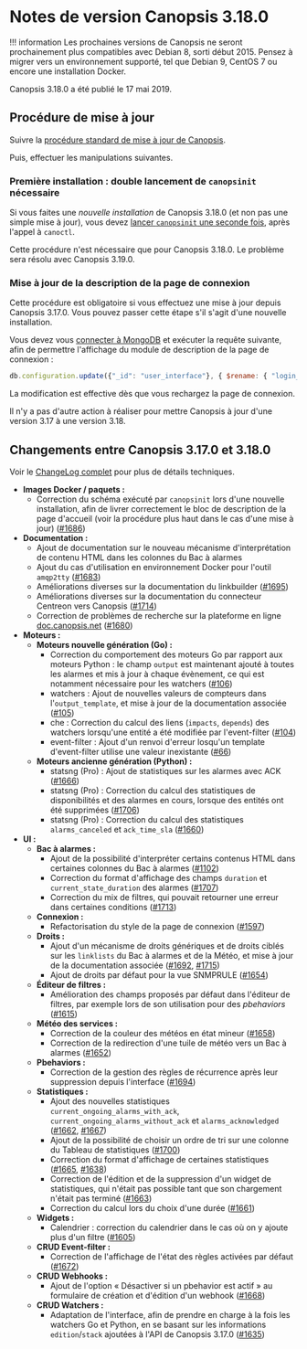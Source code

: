 # Notes de version Canopsis 3.18.0

!!! information
    Les prochaines versions de Canopsis ne seront prochainement plus compatibles avec Debian 8, sorti début 2015. Pensez à migrer vers un environnement supporté, tel que Debian 9, CentOS 7 ou encore une installation Docker.

Canopsis 3.18.0 a été publié le 17 mai 2019.

## Procédure de mise à jour

Suivre la [procédure standard de mise à jour de Canopsis](../guide-administration/mise-a-jour/index.md).

Puis, effectuer les manipulations suivantes.

### Première installation : double lancement de `canopsinit` nécessaire

Si vous faites une *nouvelle installation* de Canopsis 3.18.0 (et non pas une simple mise à jour), vous devez [lancer `canopsinit` une seconde fois](../guide-administration/mise-a-jour/index.md#procedure-standard-de-mise-a-jour), après l'appel à `canoctl`.

Cette procédure n'est nécessaire que pour Canopsis 3.18.0. Le problème sera résolu avec Canopsis 3.19.0.

### Mise à jour de la description de la page de connexion

Cette procédure est obligatoire si vous effectuez une mise à jour depuis Canopsis 3.17.0. Vous pouvez passer cette étape s'il s'agit d'une nouvelle installation.

Vous devez vous [connecter à MongoDB](../guide-administration/administration-avancee/connexion-a-la-base-de-donnees.md) et exécuter la requête suivante, afin de permettre l'affichage du module de description de la page de connexion :

```js
db.configuration.update({"_id": "user_interface"}, { $rename: { "login_page": "login_page_description" } })
```

La modification est effective dès que vous rechargez la page de connexion.

Il n'y a pas d'autre action à réaliser pour mettre Canopsis à jour d'une version 3.17 à une version 3.18.

## Changements entre Canopsis 3.17.0 et 3.18.0

Voir le [ChangeLog complet](https://git.canopsis.net/canopsis/canopsis/blob/develop/CHANGELOG.md) pour plus de détails techniques.

*  **Images Docker / paquets :**
    *  Correction du schéma exécuté par `canopsinit` lors d'une nouvelle installation, afin de livrer correctement le bloc de description de la page d'accueil (voir la procédure plus haut dans le cas d'une mise à jour) ([#1686](https://git.canopsis.net/canopsis/canopsis/issues/1686))
*  **Documentation :**
    *  Ajout de documentation sur le nouveau mécanisme d'interprétation de contenu HTML dans les colonnes du Bac à alarmes
    *  Ajout du cas d'utilisation en environnement Docker pour l'outil `amqp2tty` ([#1683](https://git.canopsis.net/canopsis/canopsis/issues/1683))
    *  Améliorations diverses sur la documentation du linkbuilder ([#1695](https://git.canopsis.net/canopsis/canopsis/issues/1695))
    *  Améliorations diverses sur la documentation du connecteur Centreon vers Canopsis ([#1714](https://git.canopsis.net/canopsis/canopsis/issues/1714))
    *  Correction de problèmes de recherche sur la plateforme en ligne [doc.canopsis.net](https://doc.canopsis.net) ([#1680](https://git.canopsis.net/canopsis/canopsis/issues/1680))
*  **Moteurs :**
    *  **Moteurs nouvelle génération (Go) :**
        *  Correction du comportement des moteurs Go par rapport aux moteurs Python : le champ `output` est maintenant ajouté à toutes les alarmes et mis à jour à chaque évènement, ce qui est notamment nécessaire pour les watchers ([#106](https://git.canopsis.net/canopsis/go-engines/issues/106))
        *  watchers : Ajout de nouvelles valeurs de compteurs dans l'`output_template`, et mise à jour de la documentation associée ([#105](https://git.canopsis.net/canopsis/go-engines/issues/105))
        *  che : Correction du calcul des liens (`impacts`, `depends`) des watchers lorsqu'une entité a été modifiée par l'event-filter ([#104](https://git.canopsis.net/canopsis/go-engines/issues/104))
        *  event-filter : Ajout d'un renvoi d'erreur losqu'un template d'event-filter utilise une valeur inexistante ([#66](https://git.canopsis.net/canopsis/go-engines/issues/66))
    *  **Moteurs ancienne génération (Python) :**
        *  statsng (Pro) : Ajout de statistiques sur les alarmes avec ACK ([#1666](https://git.canopsis.net/canopsis/canopsis/issues/1666))
        *  statsng (Pro) : Correction du calcul des statistiques de disponibilités et des alarmes en cours, lorsque des entités ont été supprimées ([#1706](https://git.canopsis.net/canopsis/canopsis/issues/1706))
        *  statsng (Pro) : Correction du calcul des statistiques `alarms_canceled` et `ack_time_sla` ([#1660](https://git.canopsis.net/canopsis/canopsis/issues/1660)) 
*  **UI :**
    *  **Bac à alarmes :**
        *  Ajout de la possibilité d'interpréter certains contenus HTML dans certaines colonnes du Bac à alarmes ([#1102](https://git.canopsis.net/canopsis/canopsis/issues/1102))
        *  Correction du format d'affichage des champs `duration` et `current_state_duration` des alarmes ([#1707](https://git.canopsis.net/canopsis/canopsis/issues/1707))
        *  Correction du mix de filtres, qui pouvait retourner une erreur dans certaines conditions ([#1713](https://git.canopsis.net/canopsis/canopsis/issues/1713))
    *  **Connexion :**
        *  Refactorisation du style de la page de connexion ([#1597](https://git.canopsis.net/canopsis/canopsis/issues/1597))
    *  **Droits :**
        *  Ajout d'un mécanisme de droits génériques et de droits ciblés sur les `linklists` du Bac à alarmes et de la Météo, et mise à jour de la documentation associée ([#1692](https://git.canopsis.net/canopsis/canopsis/issues/169), [#1715](https://git.canopsis.net/canopsis/canopsis/issues/1715))
        *  Ajout de droits par défaut pour la vue SNMPRULE ([#1654](https://git.canopsis.net/canopsis/canopsis/issues/1654))
    *  **Éditeur de filtres :**
        *  Amélioration des champs proposés par défaut dans l'éditeur de filtres, par exemple lors de son utilisation pour des *pbehaviors* ([#1615](https://git.canopsis.net/canopsis/canopsis/issues/1615))
    *  **Météo des services :**
        *  Correction de la couleur des météos en état mineur ([#1658](https://git.canopsis.net/canopsis/canopsis/issues/1658))
        *  Correction de la redirection d'une tuile de météo vers un Bac à alarmes ([#1652](https://git.canopsis.net/canopsis/canopsis/issues/1652))
    *  **Pbehaviors :**
        *  Correction de la gestion des règles de récurrence après leur suppression depuis l'interface ([#1694](https://git.canopsis.net/canopsis/canopsis/issues/1694))
    *  **Statistiques :**
        *  Ajout des nouvelles statistiques `current_ongoing_alarms_with_ack`, `current_ongoing_alarms_without_ack` et `alarms_acknowledged` ([#1662](https://git.canopsis.net/canopsis/canopsis/issues/1662), [#1667](https://git.canopsis.net/canopsis/canopsis/issues/1667))
        *  Ajout de la possibilité de choisir un ordre de tri sur une colonne du Tableau de statistiques ([#1700](https://git.canopsis.net/canopsis/canopsis/issues/1700))
        *  Correction du format d'affichage de certaines statistiques ([#1665](https://git.canopsis.net/canopsis/canopsis/issues/1665), [#1638](https://git.canopsis.net/canopsis/canopsis/issues/1638))
        *  Correction de l'édition et de la suppression d'un widget de statistiques, qui n'était pas possible tant que son chargement n'était pas terminé ([#1663](https://git.canopsis.net/canopsis/canopsis/issues/1663))
        *  Correction du calcul lors du choix d'une durée ([#1661](https://git.canopsis.net/canopsis/canopsis/issues/1661))
    *  **Widgets :**
        *  Calendrier : correction du calendrier dans le cas où on y ajoute plus d'un filtre ([#1605](https://git.canopsis.net/canopsis/canopsis/issues/1605))
    *  **CRUD Event-filter :**
        *  Correction de l'affichage de l'état des règles activées par défaut ([#1672](https://git.canopsis.net/canopsis/canopsis/issues/1672))
    *  **CRUD Webhooks :**
        *  Ajout de l'option « Désactiver si un pbehavior est actif » au formulaire de création et d'édition d'un webhook ([#1668](https://git.canopsis.net/canopsis/canopsis/issues/1668))
    *  **CRUD Watchers :**
        *  Adaptation de l'interface, afin de prendre en charge à la fois les watchers Go et Python, en se basant sur les informations `edition`/`stack` ajoutées à l'API de Canopsis 3.17.0 ([#1635](https://git.canopsis.net/canopsis/canopsis/issues/1635))
